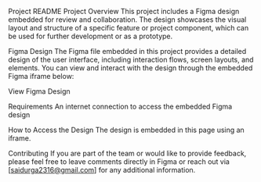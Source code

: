 Project README
Project Overview
This project includes a Figma design embedded for review and collaboration. The design showcases the visual layout and structure of a specific feature or project component, which can be used for further development or as a prototype.

Figma Design
The Figma file embedded in this project provides a detailed design of the user interface, including interaction flows, screen layouts, and elements. You can view and interact with the design through the embedded Figma iframe below:

View Figma Design

Requirements
An internet connection to access the embedded Figma design



How to Access the Design
The design is embedded in this page using an iframe.



Contributing
If you are part of the team or would like to provide feedback, please feel free to leave comments directly in Figma or reach out via [saidurga2316@gmail.com] for any additional information.

